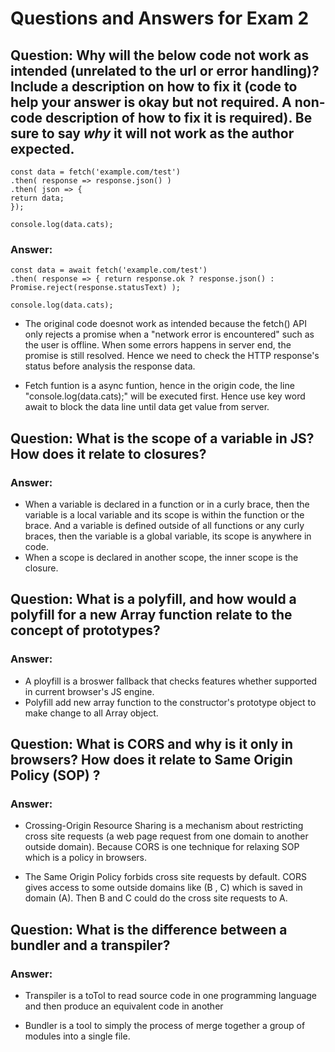 # Questions and Answers for Exam 2

## Question: Why will the below code not work as intended (unrelated to the url or error handling)?  Include a description on how to fix it (code to help your answer is okay but not required.  A non-code description of how to fix it is required).  Be sure to say _why_ it will not work as the author expected.

```
const data = fetch('example.com/test')
.then( response => response.json() )
.then( json => {
return data;
});

console.log(data.cats);
```
### Answer:


```
const data = await fetch('example.com/test')
.then( response => { return response.ok ? response.json() : Promise.reject(response.statusText) );

console.log(data.cats);
```


* The original code doesnot work as intended because the fetch() API only rejects a promise when a "network error is encountered" such as the user is offline. When some errors happens in server end, the promise is still resolved. Hence we need to check the HTTP response's status before analysis the response data.

* Fetch funtion is a async funtion, hence in the origin code, the line  "console.log(data.cats);" will be executed first. Hence use key word await to block the data line until data get value from server.

## Question: What is the scope of a variable in JS?  How does it relate to closures?

### Answer:
* When a variable is declared in a function or in a curly brace, then the variable is a local variable and its scope is within the function or the brace. And a variable is defined outside of all functions or any curly braces, then the variable is a global variable, its scope is anywhere in code.
*  When a scope is declared in another scope, the inner scope is the closure.

## Question: What is a polyfill, and how would a polyfill for a new Array function relate to the concept of prototypes?

### Answer:
* A ployfill is a broswer fallback that checks features whether supported in current browser's JS engine.
* Polyfill add new array function to the constructor's prototype object to make change to all Array object.

## Question: What is CORS and why is it only in browsers?  How does it relate to Same Origin Policy (SOP) ?

### Answer:

* Crossing-Origin Resource Sharing is a mechanism about restricting cross site requests (a web page request from one domain to another outside domain). Because CORS is one technique for relaxing SOP which is a policy in browsers.

* The Same Origin Policy forbids cross site requests by default. CORS gives access to some outside domains like (B , C) which is saved in domain (A). Then B and C could do the cross site requests to A.

## Question: What is the difference between a bundler and a transpiler?

### Answer:

* Transpiler is a toTol to read source code in one programming language and then produce an equivalent code in another

* Bundler is a tool to simply the process of merge together a group of modules into a single file.

